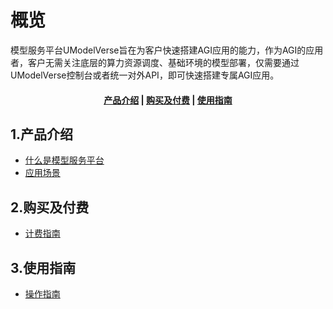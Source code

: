 # 概览
模型服务平台UModelVerse旨在为客户快速搭建AGI应用的能力，作为AGI的应用者，客户无需关注底层的算力资源调度、基础环境的模型部署，仅需要通过UModelVerse控制台或者统一对外API，即可快速搭建专属AGI应用。


#### <center>[产品介绍](#1产品介绍)   |   [购买及付费](#2购买及付费)   |   [使用指南](#3使用指南)   

## 1.产品介绍

*  [什么是模型服务平台](/modelverse/introduction.md)
*  [应用场景](/modelverse/introduction.md)


## 2.购买及付费

* [计费指南](/modelverse/price.md)


## 3.使用指南
* [操作指南](/modelverse/introduction.md)


